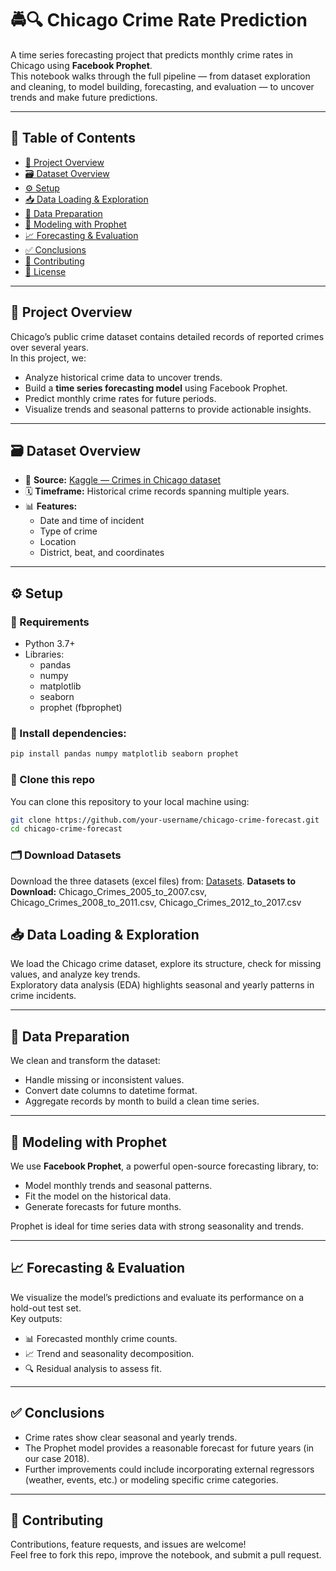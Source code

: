 # 🚔🔍 Chicago Crime Rate Prediction

A time series forecasting project that predicts monthly crime rates in Chicago using **Facebook Prophet**.  
This notebook walks through the full pipeline — from dataset exploration and cleaning, to model building, forecasting, and evaluation — to uncover trends and make future predictions.

---

## 📑 Table of Contents
- [🚀 Project Overview](#-project-overview)
- [🗃️ Dataset Overview](#-dataset-overview)
- [⚙️ Setup](#-setup)
- [📥 Data Loading & Exploration](#-data-loading--exploration)
- [🧹 Data Preparation](#-data-preparation)
- [🔮 Modeling with Prophet](#-modeling-with-prophet)
- [📈 Forecasting & Evaluation](#-forecasting--evaluation)
- [✅ Conclusions](#-conclusions)
- [🤝 Contributing](#-contributing)
- [📄 License](#-license)

---

## 🚀 Project Overview

Chicago’s public crime dataset contains detailed records of reported crimes over several years.  
In this project, we:
- Analyze historical crime data to uncover trends.
- Build a **time series forecasting model** using Facebook Prophet.
- Predict monthly crime rates for future periods.
- Visualize trends and seasonal patterns to provide actionable insights.

---

## 🗃️ Dataset Overview

- 📍 **Source:** [Kaggle — Crimes in Chicago dataset](https://www.kaggle.com/currie32/crimes-in-chicago)  
- 🗓️ **Timeframe:** Historical crime records spanning multiple years.  
- 📊 **Features:**
  - Date and time of incident  
  - Type of crime  
  - Location  
  - District, beat, and coordinates  


---

## ⚙️ Setup

### 🔧 Requirements
- Python 3.7+  
- Libraries:
  - pandas  
  - numpy  
  - matplotlib  
  - seaborn  
  - prophet (fbprophet)

### 🧰 Install dependencies:
```bash
pip install pandas numpy matplotlib seaborn prophet
```
### 📂 Clone this repo

You can clone this repository to your local machine using:

```bash
git clone https://github.com/your-username/chicago-crime-forecast.git
cd chicago-crime-forecast
```
### 🗂️ Download Datasets

Download the three datasets (excel files) from: [Datasets](https://www.kaggle.com/currie32/crimes-in-chicago).
**Datasets to Download:** Chicago_Crimes_2005_to_2007.csv, Chicago_Crimes_2008_to_2011.csv, Chicago_Crimes_2012_to_2017.csv

## 📥 Data Loading & Exploration

We load the Chicago crime dataset, explore its structure, check for missing values, and analyze key trends.  
Exploratory data analysis (EDA) highlights seasonal and yearly patterns in crime incidents.

---

## 🧹 Data Preparation

We clean and transform the dataset:
- Handle missing or inconsistent values.
- Convert date columns to datetime format.
- Aggregate records by month to build a clean time series.

---

## 🔮 Modeling with Prophet

We use **Facebook Prophet**, a powerful open-source forecasting library, to:
- Model monthly trends and seasonal patterns.
- Fit the model on the historical data.
- Generate forecasts for future months.

Prophet is ideal for time series data with strong seasonality and trends.

---

## 📈 Forecasting & Evaluation

We visualize the model’s predictions and evaluate its performance on a hold-out test set.  
Key outputs:
- 📊 Forecasted monthly crime counts.
- 📈 Trend and seasonality decomposition.
- 🔍 Residual analysis to assess fit.

---

## ✅ Conclusions

- Crime rates show clear seasonal and yearly trends.
- The Prophet model provides a reasonable forecast for future years (in our case 2018).
- Further improvements could include incorporating external regressors (weather, events, etc.) or modeling specific crime categories.

---

## 🤝 Contributing

Contributions, feature requests, and issues are welcome!  
Feel free to fork this repo, improve the notebook, and submit a pull request.


